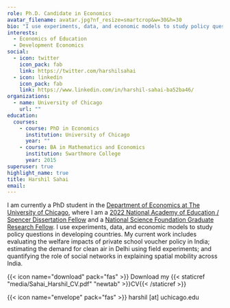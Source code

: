 ```yaml
---
role: Ph.D. Candidate in Economics
avatar_filename: avatar.jpg?nf_resize=smartcrop&w=30&h=30
bio: "I use experiments, data, and economic models to study policy questions in developing countries."
interests:
  - Economics of Education
  - Development Economics
social:
  - icon: twitter
    icon_pack: fab
    link: https://twitter.com/harshilsahai
  - icon: linkedin
    icon_pack: fab
    link: https://www.linkedin.com/in/harshil-sahai-ba52ba46/
organizations:
  - name: University of Chicago
    url: ""
education:
  courses:
    - course: PhD in Economics
      institution: University of Chicago
      year: ""
    - course: BA in Mathematics and Economics
      institution: Swarthmore College
      year: 2015
superuser: true
highlight_name: true
title: Harshil Sahai
email: 
---
```

I am currently a PhD student in the [Department of Economics at The University of Chicago](https://economics.uchicago.edu), where I am a [2022 National Academy of Education / Spencer Dissertation Fellow](https://naeducation.org/2022-naed-spencer-dissertation-fellows/) and a [National Science Foundation Graduate Research Fellow](https://www.nsfgrfp.org). I use experiments, data, and economic models to study policy questions in developing countries. My current work includes evaluating the welfare impacts of private school voucher policy in India; estimating the demand for clean air in Delhi using field experiments; and quantifying the role of social networks in explaining spatial mobility across India.

{{< icon name="download" pack="fas" >}} Download my {{< staticref "media/Sahai_Harshil_CV.pdf" "newtab" >}}CV{{< /staticref >}}

{{< icon name="envelope" pack="fas" >}} harshil [at] uchicago.edu
